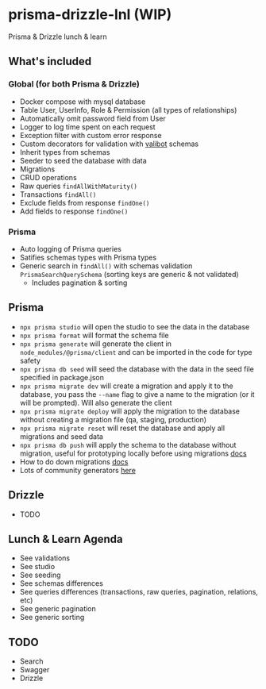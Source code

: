 # prisma-drizzle-lnl (WIP)

Prisma &amp; Drizzle lunch &amp; learn

## What's included

### Global (for both Prisma & Drizzle)

- Docker compose with mysql database
- Table User, UserInfo, Role & Permission (all types of relationships)
- Automatically omit password field from User
- Logger to log time spent on each request
- Exception filter with custom error response
- Custom decorators for validation with [valibot](https://valibot.dev/) schemas
- Inherit types from schemas
- Seeder to seed the database with data
- Migrations
- CRUD operations
- Raw queries `findAllWithMaturity()`
- Transactions `findAll()`
- Exclude fields from response `findOne()`
- Add fields to response `findOne()`

### Prisma

- Auto logging of Prisma queries
- Satifies schemas types with Prisma types
- Generic search in `findAll()` with schemas validation `PrismaSearchQuerySchema` (sorting keys are generic & not validated)
  - Includes pagination & sorting

## Prisma

- `npx prisma studio` will open the studio to see the data in the database
- `npx prisma format` will format the schema file
- `npx prisma generate` will generate the client in `node_modules/@prisma/client` and can be imported in the code for type safety
- `npx prisma db seed` will seed the database with the data in the seed file specified in package.json
- `npx prisma migrate dev` will create a migration and apply it to the database, you pass the `--name` flag to give a name to the migration (or it will be prompted). Will also generate the client
- `npx prisma migrate deploy` will apply the migration to the database without creating a migration file (qa, staging, production)
- `npx prisma migrate reset` will reset the database and apply all migrations and seed data
- `npx prisma db push` will apply the schema to the database without migration, useful for prototyping locally before using migrations [docs](https://www.prisma.io/docs/orm/prisma-migrate/workflows/prototyping-your-schema)
- How to do down migrations [docs](https://www.prisma.io/docs/orm/prisma-migrate/workflows/generating-down-migrations)
- Lots of community generators [here](https://www.prisma.io/docs/orm/prisma-schema/overview/generators#community-generators)

## Drizzle

- TODO

## Lunch & Learn Agenda

- See validations
- See studio
- See seeding
- See schemas differences
- See queries differences (transactions, raw queries, pagination, relations, etc)
- See generic pagination
- See generic sorting

## TODO

- Search
- Swagger
- Drizzle
